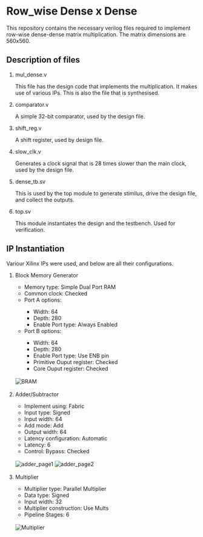 <h1>Row_wise Dense x Dense</h1>
<p>This repository contains the necessary verilog files required to implement row-wise dense-dense matrix multiplication. The matrix dimensions are 560x560.</p>

<h2>Description of files </h2>
<ol>
  <li> mul_dense.v </li>
    <p>This file has the design code that implements the multiplication. It makes use of various IPs. This is also the file that is synthesised.</p>
  <li> comparator.v </li>
    <p>A simple 32-bit comparator, used by the design file.</p>
  <li> shift_reg.v </li>
    <p>A shift register, used by design file.</p>
  <li> slow_clk.v </li>
    <p>Generates a clock signal that is 28 times slower than the main clock, used by the design file.</p>
  <li> dense_tb.sv </li>
    <p>This is used by the top module to generate stimilus, drive the design file, and collect the outputs.</p>
  <li> top.sv </li>
    <p>This module instantiates the design and the testbench. Used for verification.</p>
</ol>

<h2>IP Instantiation </h2>

<p>Variour Xilinx IPs were used, and below are all their configurations.</p>
<ol>
  <li>Block Memory Generator</li>
    <ul>
      <li>Memory type: Simple Dual Port RAM </li>
      <li>Common clock: Checked</li>
      <li>Port A options: </li>
      <ul>
        <li>Width: 64 </li>
        <li>Depth: 280 </li>
        <li>Enable Port type: Always Enabled </li>
      </ul>
      <li>Port B options: </li>
      <ul>
        <li>Width: 64</li>
        <li>Depth: 280</li>
        <li>Enable Port type: Use ENB pin </li>
        <li>Primitive Ouput register: Checked</li>
        <li>Core Ouput register: Checked</li>
      </ul>
    </ul>
    <br>
    <img src="https://user-images.githubusercontent.com/64745965/124482219-af586100-ddc6-11eb-9756-6f43a7e0d1ff.png" alt="BRAM"/>
    <br>
    <br>
  <li>Adder/Subtractor</li>
    <ul>
      <li>Implement using: Fabric</li>
      <li>Input type: Signed</li>
      <li>Input width: 64</li>
      <li>Add mode: Add</li>
      <li>Output width: 64</li>
      <li>Latency configuration: Automatic</li>
      <li>Latency: 6</li>
      <li>Control: Bypass: Checked</li>
    </ul>
    <br>
     <img src="https://user-images.githubusercontent.com/64745965/124482252-b67f6f00-ddc6-11eb-9f16-c7a975b8512e.png" alt="adder_page1"/>
     <img src="https://user-images.githubusercontent.com/64745965/124482265-b97a5f80-ddc6-11eb-93e0-d3d28752594f.png" alt="adder_page2"/>
    <br>
    <br>
  <li>Multiplier</li>
    <ul>
      <li>Multiplier type: Parallel Multiplier</li>
      <li>Data type: Signed</li>
      <li>Input width: 32</li>
      <li>Multiplier construction: Use Mults</li>
      <li>Pipeline Stages: 6</li>
    </ul>
    <br>
    <img src="https://user-images.githubusercontent.com/64745965/124482288-bed7aa00-ddc6-11eb-9772-c50035199100.png" alt="Multiplier"/>
</ol>


